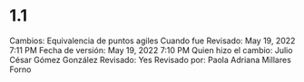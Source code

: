 # 1.1

Cambios: Equivalencia de puntos agiles
Cuando fue Revisado: May 19, 2022 7:11 PM
Fecha de  versión: May 19, 2022 7:10 PM
Quien hizo el cambio: Julio César Gómez González
Revisado: Yes
Revisado por: Paola Adriana Millares Forno